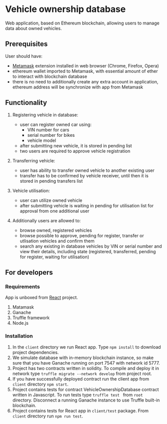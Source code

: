 # Vehicle ownership database

Web application, based on Ethereum blockchain,  allowing users to manage data about
owned vehicles.

## Prerequisites
User should have: 
* [Metamask](https://metamask.io/) extension installed in web browser (Chrome, Firefox, Opera)
* ethereum wallet imported to Metamask, with essential amount of ether to interact with blockchain database
* there is no need to additionally create any extra account in application, ethereum address will be synchronize with
app from Metamask

## Functionality
1. Registering vehicle in database:
   - user can register owned car using: 
     - VIN number for cars
     - serial number for bikes
     - vehicle model
   - after submitting new vehicle, it is stored in pending list
   - two users are required to approve vehicle registration
2. Transferring vehicle:
   - user has ability to transfer owned vehicle to another existing user 
   - transfer has to be confirmed by vehicle receiver, until then it is stored in pending transfers list
3. Vehicle utilisation: 
   - user can utilize owned vehicle 
   - after submitting vehicle is waiting in pending for utilisation list for approval from one additional user

4. Additionally users are allowed to: 
   - browse owned, registered vehicles 
   - browse possible to approve, pending for register, transfer or utlisation vehicles and confirm them
   - search any existing in database vehicles by VIN or serial number and view their details, including state (registered, transferred, pending for register, waiting for utilisation)
   
## For developers
### Requirements
App is unboxed from [React](https://www.trufflesuite.com/boxes/react) project. 
1. Matamask 
2. Ganache 
3. Truffle framework
4. Node.js 

### Installation
1. In the ```client``` directory we run React app. Type ```npm install``` to download project dependencies. 
2. We simulate database with in-memory blockchain instance, so make sure that you have Ganache running on port 7547 with network id 5777. 
2. Project has two contracts written in solidity. To compile and deploy it in network type ```truffle migrate --network develop``` from project root. 
5. If you have successfully deployed contract run the client app from ```client``` directory ```npm start```. 
6. Project contains tests for contract VehicleOwnershipDatabase contract written in Javascript. 
   To run tests type ```truffle test ``` from ```root``` directory. Disconnect a running Ganache instance to use Truffle built-in blockchain. 
7. Project contains tests for React app in ```client/test``` package. From ```client``` directory run ```npm run test```.